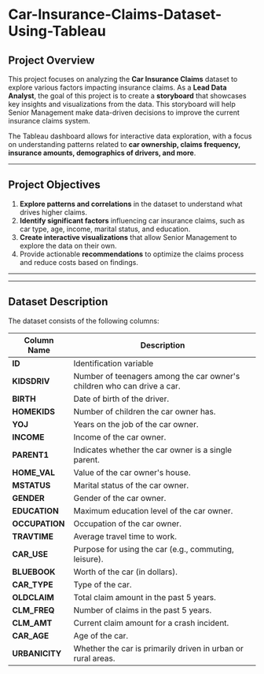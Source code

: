 # Car-Insurance-Claims-Dataset-Using-Tableau

## Project Overview

This project focuses on analyzing the **Car Insurance Claims** dataset to explore various factors impacting insurance claims. As a **Lead Data Analyst**, the goal of this project is to create a **storyboard** that showcases key insights and visualizations from the data. This storyboard will help Senior Management make data-driven decisions to improve the current insurance claims system.

The Tableau dashboard allows for interactive data exploration, with a focus on understanding patterns related to **car ownership, claims frequency, insurance amounts, demographics of drivers, and more**.

---

## Project Objectives

1. **Explore patterns and correlations** in the dataset to understand what drives higher claims.
2. **Identify significant factors** influencing car insurance claims, such as car type, age, income, marital status, and education.
3. **Create interactive visualizations** that allow Senior Management to explore the data on their own.
4. Provide actionable **recommendations** to optimize the claims process and reduce costs based on findings.

---
---

## Dataset Description

The dataset consists of the following columns:

| Column Name  | Description                                                                 |
|--------------|-----------------------------------------------------------------------------|
| **ID**       | Identification variable                                                      |
| **KIDSDRIV** | Number of teenagers among the car owner's children who can drive a car.      |
| **BIRTH**    | Date of birth of the driver.                                                 |
| **HOMEKIDS** | Number of children the car owner has.                                        |
| **YOJ**      | Years on the job of the car owner.                                           |
| **INCOME**   | Income of the car owner.                                                     |
| **PARENT1**  | Indicates whether the car owner is a single parent.                          |
| **HOME_VAL** | Value of the car owner's house.                                              |
| **MSTATUS**  | Marital status of the car owner.                                             |
| **GENDER**   | Gender of the car owner.                                                     |
| **EDUCATION**| Maximum education level of the car owner.                                    |
| **OCCUPATION**| Occupation of the car owner.                                                 |
| **TRAVTIME** | Average travel time to work.                                                 |
| **CAR_USE**  | Purpose for using the car (e.g., commuting, leisure).                        |
| **BLUEBOOK** | Worth of the car (in dollars).                                               |
| **CAR_TYPE** | Type of the car.                                                             |
| **OLDCLAIM** | Total claim amount in the past 5 years.                                      |
| **CLM_FREQ** | Number of claims in the past 5 years.                                        |
| **CLM_AMT**  | Current claim amount for a crash incident.                                   |
| **CAR_AGE**  | Age of the car.                                                              |
| **URBANICITY** | Whether the car is primarily driven in urban or rural areas.               |


